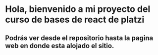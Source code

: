 # Hola, bienvenido a mi proyecto del curso de bases de react de platzi
## Podrás ver desde el repositorio hasta la pagina web en donde esta alojado el sitio.
